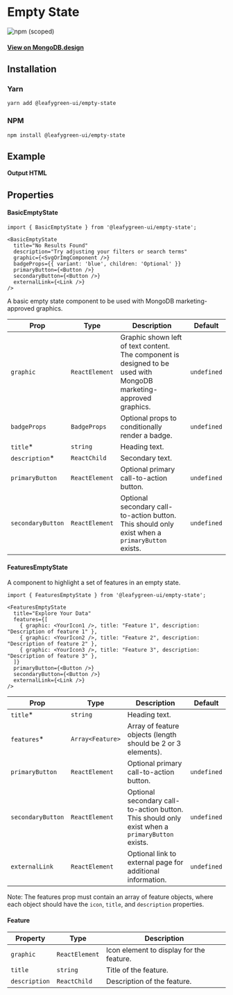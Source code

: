 # Empty State

![npm (scoped)](https://img.shields.io/npm/v/@leafygreen-ui/empty-state.svg)

#### [View on MongoDB.design](https://www.mongodb.design/component/empty-state/live-example/)

## Installation

### Yarn

```shell
yarn add @leafygreen-ui/empty-state
```

### NPM

```shell
npm install @leafygreen-ui/empty-state
```

## Example

**Output HTML**

## Properties

#### BasicEmptyState

```
import { BasicEmptyState } from '@leafygreen-ui/empty-state';

<BasicEmptyState
  title="No Results Found"
  description="Try adjusting your filters or search terms"
  graphic={<SvgOrImgComponent />}
  badgeProps={{ variant: 'blue', children: 'Optional' }}
  primaryButton={<Button />}
  secondaryButton={<Button />}
  externalLink={<Link />}
/>

```

A basic empty state component to be used with MongoDB marketing-approved graphics.

| Prop              | Type           | Description                                                                                                        | Default     |
| ----------------- | -------------- | ------------------------------------------------------------------------------------------------------------------ | ----------- |
| `graphic`         | `ReactElement` | Graphic shown left of text content. The component is designed to be used with MongoDB marketing-approved graphics. | `undefined` |
| `badgeProps`      | `BadgeProps`   | Optional props to conditionally render a badge.                                                                    | `undefined` |
| `title`\*         | `string`       | Heading text.                                                                                                      |             |
| `description`\*   | `ReactChild`   | Secondary text.                                                                                                    |             |
| `primaryButton`   | `ReactElement` | Optional primary call-to-action button.                                                                            | `undefined` |
| `secondaryButton` | `ReactElement` | Optional secondary call-to-action button. This should only exist when a `primaryButton` exists.                    | `undefined` |

#### FeaturesEmptyState

A component to highlight a set of features in an empty state.

```
import { FeaturesEmptyState } from '@leafygreen-ui/empty-state';

<FeaturesEmptyState
  title="Explore Your Data"
  features={[
    { graphic: <YourIcon1 />, title: "Feature 1", description: "Description of feature 1" },
    { graphic: <YourIcon2 />, title: "Feature 2", description: "Description of feature 2" },
    { graphic: <YourIcon3 />, title: "Feature 3", description: "Description of feature 3" },
  ]}
  primaryButton={<Button />}
  secondaryButton={<Button />}
  externalLink={<Link />}
/>

```

| Prop              | Type             | Description                                                                                     | Default     |
| ----------------- | ---------------- | ----------------------------------------------------------------------------------------------- | ----------- |
| `title`\*         | `string`         | Heading text.                                                                                   |             |
| `features`\*      | `Array<Feature>` | Array of feature objects (length should be 2 or 3 elements).                                    |             |
| `primaryButton`   | `ReactElement`   | Optional primary call-to-action button.                                                         | `undefined` |
| `secondaryButton` | `ReactElement`   | Optional secondary call-to-action button. This should only exist when a `primaryButton` exists. | `undefined` |
| `externalLink`    | `ReactElement`   | Optional link to external page for additional information.                                      | `undefined` |

Note: The features prop must contain an array of feature objects, where each object should have the `icon`, `title`, and `description` properties.

#### Feature

| Property      | Type           | Description                              |
| ------------- | -------------- | ---------------------------------------- |
| `graphic`     | `ReactElement` | Icon element to display for the feature. |
| `title`       | `string`       | Title of the feature.                    |
| `description` | `ReactChild`   | Description of the feature.              |
